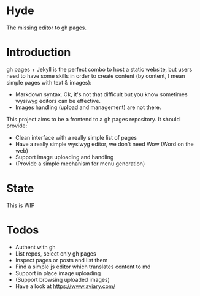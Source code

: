 Hyde
====

The missing editor to gh pages.

# Introduction

gh pages + Jekyll is the perfect combo to host a static website, but users need to have some skills in order to create content (by content, I mean simple pages with text & images):
* Markdown syntax. Ok, it's not that difficult but you know sometimes wysiwyg editors can be effective.
* Images handling (upload and management) are not there.

This project aims to be a frontend to a gh pages repository. It should provide:
* Clean interface with a really simple list of pages
* Have a really simple wysiwyg editor, we don't need Wow (Word on the web)
* Support image uploading and handling
* (Provide a simple mechanism for menu generation)

# State
This is WIP

# Todos
* Authent with gh
* List repos, select only gh pages
* Inspect pages or posts and list them
* Find a simple js editor which translates content to md
* Support in place image uploading
* (Support browsing uploaded images)
* Have a look at https://www.aviary.com/
